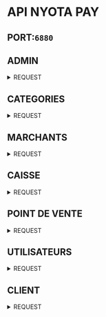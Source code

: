# API NYOTA PAY
## PORT:`6880`

## ADMIN
<details>
<summary>REQUEST</summary>
<br>

### Connexion
- **URL**: `/api/v1/admin/login`
- **Méthode**: `POST`
- **Description**: Connexion de l'admin.
- **Body**:
    - `email` (string): Email.
    - `password` (string): Mot de passe.

</details>

## CATEGORIES
<details>
<summary>REQUEST</summary>
<br>

### RECUPERATION DES CATÉGORIES
- **URL**: `/api/v1/category/all`
- **Méthode**: `GET`
- **Description**: Récupération de la liste des catégories.
- **Header**:
    - `Authorization` (string): Token Bearer de l'admin.

</details>

## MARCHANTS
<details>
<summary>REQUEST</summary>
<br>

### CRÉATION DU COMPTE MARCHANT
- **URL**: `/api/v1/merchant/create`
- **Méthode**: `POST`
- **Description**: Création du compte du marchant.
- **Header**:
    - `Authorization` (string): Token Bearer de l'admin.
- **Body**:
```json
{
  "name": "Marchandn Test",
  "categoryId": 1,
  "photo": "Image du marchant",
  "cover": "Image de couverture du marchant",
  "admins": [
    {
      "firstName": "Prénom Admin",
      "lastName": "Nom Admin",
      "email": "admin@example.com",
      "phone": "1234567890",
      "password": "123456789"
    }
  ],
  "pointsOfSell": [
    {
      "urlLink": "http://example.com/point-of-sell-1"
    },
    {
      "urlLink": "http://example.com/point-of-sell-2"
    }
  ]
}
```

### CRÉATION COMPTE ADMIN DU MARCHANT
- **URL**: `/api/v1/merchant/create-admin`
- **Méthode**: `POST`
- **Description**: Création d'un compte admin marchant.
- **Header**:
    - `Authorization` (string): Token Bearer de l'admin.
- **Body**:
    - `merchantId` (string): Identifiant du marchant.
    - `firstname` (string): Prénom de l'admin du marchant.
    - `lastname` (string): Nom de l'admin du marchant.
    - `email` (string): Email de l'admin du marchant.
    - `phone` (string): Téléphone de l'admin marchant.
    - `password` (string): Mot de passe de l'admin du marchant.


### MISE À JOUR DE LA PHOTO DU MARCHANT
- **URL**: `/api/v1/merchant/update-photo`
- **Méthode**: `PUT`
- **Description**: Mise à jours de la photo du marchant.
- **Header**:
    - `Authorization` (string): Token Bearer de l'admin.
- **Body**:
    - `photo` (file): Image du marchant.
    - `merchantId` (string): Identifiant du marchant.


### MISE À JOUR DE LA PHOTO DE COUVERTURE DU MARCHANT
- **URL**: `/api/v1/merchant/update-cover`
- **Méthode**: `PUT`
- **Description**: Mise à jours de la photo de couverture du marchant.
- **Header**:
    - `Authorization` (string): Token Bearer de l'admin.
- **Body**:
    - `cover` (file): Image de couverture du marchant.
    - `merchantId` (string): Identifiant du marchant.


### RECUPERATION DE LA LISTE DES MARCHANTS
- **URL**: `/api/v1/merchant/all-details`
- **Méthode**: `GET`
- **Description**: Récupération de la liste des marchants.
- **Header**:
    - `Authorization` (string): Token Bearer de l'admin.

</details>



## CAISSE

<details>
<summary>REQUEST</summary>
<br>

### CRÉATION D'UNE CAISSE
- **URL**: `/api/v1/cashregister/create`
- **Méthode**: `POST`
- **Description**: Récupération de la liste des marchants.
- **Header**:
    - `Authorization` (string): Token Bearer de l'admin.
- **Body**:
    - `merchantId` (file): Identifiant du marchant.
    - `posId` (string): Identifiant du point de vente.
    - `name` (string): Nom de la caisse.
    - `amount` (string): Montant minimum du seuil d'alert.


### SUPPRESSION D'UNE CAISSE
- **URL**: `/api/v1/cashregister/delete`
- **Méthode**: `DELETE`
- **Description**: Suppréssion d'un marchant.
- **Header**:
    - `Authorization` (string): Token Bearer de l'admin.
- **Body**:
    - `cashregisterId` (string): Identifiant de la caisser.

</details>


## POINT DE VENTE

<details>
<summary>REQUEST</summary>
<br>

### RÉCUPERATION DE LA LISTE DES POINTS DE VENTE
- **URL**: `/api/v1/pointofsell/list`
- **Méthode**: `GET`
- **Description**: Suppréssion d'un marchant.
- **Header**:
    - `Authorization` (string): Token Bearer de l'admin.
    - `merchantid` (string): Identifiant du marchant.

</details>


## UTILISATEURS

<details>
<summary>REQUEST</summary>
<br>

### CRÉATION DU COMPTE UTILISATEUR
- **URL**: `/api/v1/worker/create`
- **Méthode**: `POST`
- **Description**: Création du compte utilisateur.
- **Header**:
    - `Authorization` (string): Token Bearer de l'admin.
- **Body**:
    - `name` (string): Nom de l'utilisateur.
    - `phone` (string): Numéro de telephone de l'utilisateur.
    - `password` (string): Mot de passe de l'utilisateur(minimum 4 charactères).


### SUPPRESSION D'UN UTILISATEUR
- **URL**: `/api/v1/worker/delete`
- **Méthode**: `DELETE`
- **Description**: Suppréssion d'un utilisateur.
- **Header**:
    - `Authorization` (string): Token Bearer de l'admin.
- **Body**:
    - `workerId` (string): Identifiant de l'utilisateur.


### DESACTIVATION D'UN COMPTE UTILISATEUR
- **URL**: `/api/v1/worker/disable-account`
- **Méthode**: `PUT`
- **Description**: Désactivation d'un compte utilisateur.
- **Header**:
    - `Authorization` (string): Token Bearer de l'admin.
- **Body**:
    - `workerId` (string): Identifiant de l'utilisateur.


### ACTIVCATION D'UN COMPTE UTILISATEUR
- **URL**: `/api/v1/worker/activate-account`
- **Méthode**: `PUT`
- **Description**: Activation d'un compte utilisateur.
- **Header**:
    - `Authorization` (string): Token Bearer de l'admin.
- **Body**:
    - `workerId` (string): Identifiant de l'utilisateur.


### MISE À JOUR MOT DE PASSE D'UN UTILISATEUR
- **URL**: `/api/v1/worker/update-password`
- **Méthode**: `PUT`
- **Description**: Mise à jours du mot de passe d'un utilisateur.
- **Header**:
    - `Authorization` (string): Token Bearer de l'admin.
- **Body**:
    - `workerId` (string): Identifiant de l'utilisateur.
    - `password` (string): Le nouveau mot de passe de l'utilisateur.


### LISTE DE TOUS LES UTILISATEURS
- **URL**: `/api/v1/worker/all`
- **Méthode**: `GET`
- **Description**: Mise à jours du mot de passe d'un utilisateur.
- **Header**:
    - `Authorization` (string): Token Bearer de l'admin.

</details>

## CLIENT
<details>
<summary>REQUEST</summary>
<br>

### Connexion
- **URL**: `/api/v1/customer/login`
- **Méthode**: `POST`
- **Description**: Connexion de client.
- **Body**:
    - `phone` (string): Téléphone.
    - `password` (string): Mot de passe.

### CRÉATION DU COMPTE
- **URL**: `/api/v1/customer/create`
- **Méthode**: `POST`
- **Description**: Création du compte client.
- **Body**:
    - `firstName` (string): Nom.
    - `lastName` (string): Prénom.
    - `phone` (string):Téléphone.
    - `password` (string): Mot de passe.

### CRÉATION DU COMPTE
- **URL**: `/api/v1/customer/update-password`
- **Méthode**: `PUT`
- **Description**: Mise à jours du mot de passe compte client.
- **Header**:
    - `Authorization` (string): Token Bearer du client.
- **Body**:
    - `oldPassword` (string): Ancien mot de passe.
    - `newPassword` (string): Nouveau mot de passe.


### MISE À JOURS DE LA PHOTO DE PROFIL
- **URL**: `/api/v1/customer/update-photo`
- **Méthode**: `PUT`
- **Description**: Mise à jours du mot de passe compte client.
- **Header**:
    - `Authorization` (string): Token Bearer du client.
- **Body**:
    - `photo` (file): Image de profil.

</details>